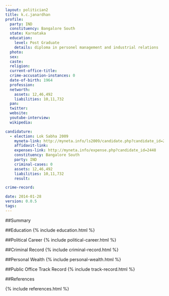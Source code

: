 ```yaml
---
layout: politician2
title: k.c.janardhan
profile: 
  party: IND
  constituency: Bangalore South
  state: Karnataka
  education: 
    level: Post Graduate
    details: diploma in personel management and industrial relations
  photo: 
  sex: 
  caste: 
  religion: 
  current-office-title: 
  crime-accusation-instances: 0
  date-of-birth: 1964
  profession: 
  networth: 
    assets: 12,46,492
    liabilities: 10,11,732
  pan: 
  twitter: 
  website: 
  youtube-interview: 
  wikipedia: 

candidature: 
  - election: Lok Sabha 2009
    myneta-link: http://myneta.info/ls2009/candidate.php?candidate_id=2448
    affidavit-link: 
    expenses-link: http://myneta.info/expense.php?candidate_id=2448
    constituency: Bangalore South 
    party: IND
    criminal-cases: 0
    assets: 12,46,492
    liabilities: 10,11,732
    result:  

crime-record: 

date: 2014-01-28
version: 0.0.5
tags: 
---
```

##Summary


##Education
{% include education.html %}


##Political Career
{% include political-career.html %}


##Criminal Record
{% include criminal-record.html %}


##Personal Wealth
{% include personal-wealth.html %}


##Public Office Track Record
{% include track-record.html %}


##References


{% include references.html %}